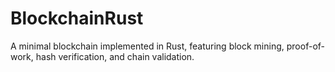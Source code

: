 # BlockchainRust
A minimal blockchain implemented in Rust, featuring block mining, proof-of-work, hash verification, and chain validation.
